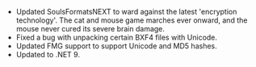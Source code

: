 * Updated SoulsFormatsNEXT to ward against the latest 'encryption technology'. The cat and mouse game marches ever onward, and the mouse never cured its severe brain damage.
* Fixed a bug with unpacking certain BXF4 files with Unicode.
* Updated FMG support to support Unicode and MD5 hashes.
* Updated to .NET 9.